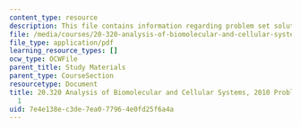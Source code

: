 ```yaml
---
content_type: resource
description: This file contains information regarding problem set solutions 1.
file: /media/courses/20-320-analysis-of-biomolecular-and-cellular-systems-fall-2012/7e4e138ec3de7ea077964e0fd25f6a4a_MIT20_320F12_Fa2010_PS1_so.pdf
file_type: application/pdf
learning_resource_types: []
ocw_type: OCWFile
parent_title: Study Materials
parent_type: CourseSection
resourcetype: Document
title: 20.320 Analysis of Biomolecular and Cellular Systems, 2010 Problem Set Solutions
  1
uid: 7e4e138e-c3de-7ea0-7796-4e0fd25f6a4a
---
```


